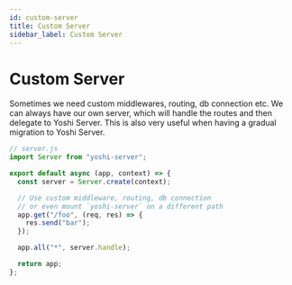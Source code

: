 ```yaml
---
id: custom-server
title: Custom Server
sidebar_label: Custom Server
---
```


# Custom Server

Sometimes we need custom middlewares, routing, db connection etc. We can always have our own server, which will handle the routes and then delegate to Yoshi Server. This is also very useful when having a gradual migration to Yoshi Server.

```js
// server.js
import Server from "yoshi-server";

export default async (app, context) => {
  const server = Server.create(context);

  // Use custom middleware, routing, db connection
  // or even mount `yoshi-server` on a different path
  app.get("/foo", (req, res) => {
    res.send("bar");
  });

  app.all("*", server.handle);

  return app;
};
```
